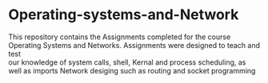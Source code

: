 # Operating-systems-and-Network

This repository contains the Assignments completed for the course Operating Systems and Networks. Assignments were designed to teach and test<br>
our knowledge of system calls, shell, Kernal and process scheduling, as well as imports Network desiging such as routing and socket programming
